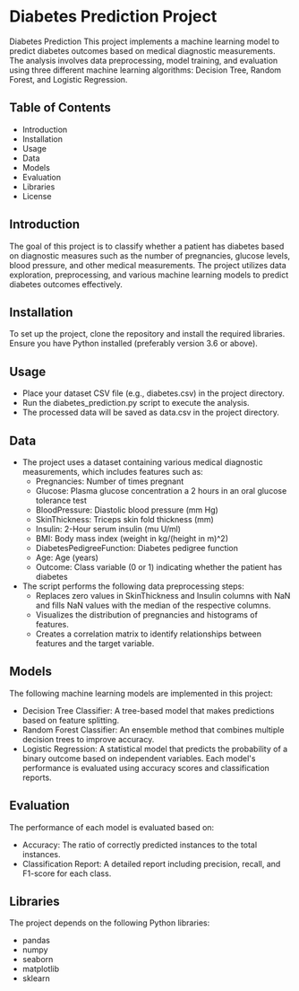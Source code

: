 # Diabetes Prediction Project
Diabetes Prediction This project implements a machine learning model to predict diabetes outcomes based on medical diagnostic measurements. The analysis involves data preprocessing, model training, and evaluation using three different machine learning algorithms: Decision Tree, Random Forest, and Logistic Regression.
## Table of Contents
-	Introduction
-	Installation
-	Usage
-	Data
-	Models
-	Evaluation
-	Libraries
-	License
## Introduction 
The goal of this project is to classify whether a patient has diabetes based on diagnostic measures such as the number of pregnancies, glucose levels, blood pressure, and other medical measurements. The project utilizes data exploration, preprocessing, and various machine learning models to predict diabetes outcomes effectively.
## Installation
To set up the project, clone the repository and install the required libraries. Ensure you have Python installed (preferably version 3.6 or above).
## 	Usage
-	Place your dataset CSV file (e.g., diabetes.csv) in the project directory.
-	Run the diabetes_prediction.py script to execute the analysis.
-	The processed data will be saved as data.csv in the project directory.
## Data
- The project uses a dataset containing various medical diagnostic measurements, which includes features such as:
    -	Pregnancies: Number of times pregnant
    -	Glucose: Plasma glucose concentration a 2 hours in an oral glucose tolerance test
    -	BloodPressure: Diastolic blood pressure (mm Hg)
    -	SkinThickness: Triceps skin fold thickness (mm)
    -	Insulin: 2-Hour serum insulin (mu U/ml)
    -	BMI: Body mass index (weight in kg/(height in m)^2)
    -	DiabetesPedigreeFunction: Diabetes pedigree function
    -	Age: Age (years)
    -	Outcome: Class variable (0 or 1) indicating whether the patient has diabetes
- The script performs the following data preprocessing steps:
    -	Replaces zero values in SkinThickness and Insulin columns with NaN and fills NaN values with the median of the respective columns.
    -	Visualizes the distribution of pregnancies and histograms of features.
    -	Creates a correlation matrix to identify relationships between features and the target variable.
## Models 
The following machine learning models are implemented in this project:
-	Decision Tree Classifier: A tree-based model that makes predictions based on feature splitting.
-	Random Forest Classifier: An ensemble method that combines multiple decision trees to improve accuracy.
-	Logistic Regression: A statistical model that predicts the probability of a binary outcome based on independent variables.
Each model's performance is evaluated using accuracy scores and classification reports.
## Evaluation
The performance of each model is evaluated based on:
-	Accuracy: The ratio of correctly predicted instances to the total instances.
-	Classification Report: A detailed report including precision, recall, and F1-score for each class.
## Libraries
The project depends on the following Python libraries:
-	pandas
-	numpy
-	seaborn
-	matplotlib
-	sklearn

